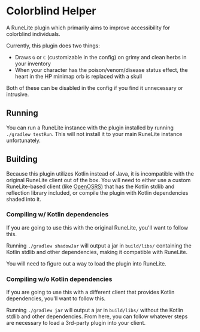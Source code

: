 # Colorblind Helper
A RuneLite plugin which primarily aims to improve accessibility for colorblind individuals.

Currently, this plugin does two things:
- Draws `G` or `C` (customizable in the config) on grimy and clean herbs in your inventory
- When your character has the poison/venom/disease status effect, the heart in the HP minimap orb is replaced with a skull

Both of these can be disabled in the config if you find it unnecessary or intrusive.

## Running
You can run a RuneLite instance with the plugin installed by running `./gradlew testRun`. This will not install it to your main RuneLite instance unfortunately.

## Building
Because this plugin utilizes Kotlin instead of Java, it is incompatible with the original RuneLite client out of the box. You will need to either use a custom RuneLite-based client (like [OpenOSRS](https://github.com/open-osrs/runelite)) that has the Kotlin stdlib and reflection library included, or compile the plugin with Kotlin dependencies shaded into it.

### Compiling w/ Kotlin dependencies
If you are going to use this with the original RuneLite, you'll want to follow this.

Running `./gradlew shadowJar` will output a jar in `build/libs/` containing the Kotlin stdlib and other dependencies, making it compatible with RuneLite.

You will need to figure out a way to load the plugin into RuneLite.

### Compiling w/o Kotlin dependencies
If you are going to use this with a different client that provides Kotlin dependencies, you'll want to follow this.

Running `./gradlew jar` will output a jar in `build/libs/` without the Kotlin stdlib and other dependencies. From here, you can follow whatever steps are necessary to load a 3rd-party plugin into your client.